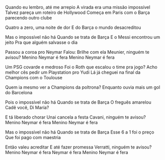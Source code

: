 Quando eu lembro, até me arrepio
A virada era uma missão impossível
Talvez pareça um roteiro de Hollywood
Começa em Paris com o Barça parecendo outro clube

Quatro a zero, uma noite de dor
E do Barça o mundo desacreditou

Mas o impossível não há
Quando se trata de Barça
E o Messi encontrou um jeito
Pra que alguém salvasse o dia

Passou a coroa pro Neymar
Falou: Brilhe com ela
Meunier, ninguém te avisou?
Menino Neymar é fera
Menino Neymar é fera

Um PSG covarde e medroso
Foi o Roth que escalou o time pra jogo?
Acho melhor cês pedir um Playstation pro Yudi
Lá já cheguei na final da Champions com o Toulouse

Quem ia mesmo ver a Champions da poltrona?
Enquanto ouvia mais um gol do Barcelona

Pois o impossível não há
Quando se trata de Barça
O freguês amarelou
Cadê você, Di María?

E tá liberado chorar
Unai cancela a festa
Cavani, ninguém te avisou?
Menino Neymar é fera
Menino Neymar é fera

Mas o impossível não há
Quando se trata de Barça
Esse 6 a 1 foi o preço
Que foi pago com maestria

Então valeu acreditar
E até fazer promessa
Verratti, ninguém te avisou?
Menino Neymar é fera
Neymar é fera
Menino Neymar é fera
